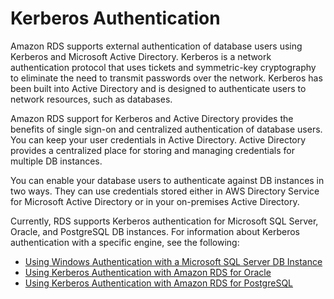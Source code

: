 # Kerberos Authentication<a name="kerberos-authentication"></a>

Amazon RDS supports external authentication of database users using Kerberos and Microsoft Active Directory\. Kerberos is a network authentication protocol that uses tickets and symmetric\-key cryptography to eliminate the need to transmit passwords over the network\. Kerberos has been built into Active Directory and is designed to authenticate users to network resources, such as databases\.

Amazon RDS support for Kerberos and Active Directory provides the benefits of single sign\-on and centralized authentication of database users\. You can keep your user credentials in Active Directory\. Active Directory provides a centralized place for storing and managing credentials for multiple DB instances\.

You can enable your database users to authenticate against DB instances in two ways\. They can use credentials stored either in AWS Directory Service for Microsoft Active Directory or in your on\-premises Active Directory\.

Currently, RDS supports Kerberos authentication for Microsoft SQL Server, Oracle, and PostgreSQL DB instances\. For information about Kerberos authentication with a specific engine, see the following:
+ [Using Windows Authentication with a Microsoft SQL Server DB Instance](USER_SQLServerWinAuth.md)
+ [Using Kerberos Authentication with Amazon RDS for Oracle](oracle-kerberos.md)
+ [Using Kerberos Authentication with Amazon RDS for PostgreSQL](postgresql-kerberos.md)